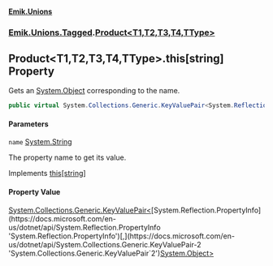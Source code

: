 #### [Emik.Unions](index.md 'index')
### [Emik.Unions.Tagged](Emik.Unions.Tagged.md 'Emik.Unions.Tagged').[Product&lt;T1,T2,T3,T4,TType&gt;](Product{T1,T2,T3,T4,TType}.md 'Emik.Unions.Tagged.Product<T1,T2,T3,T4,TType>')

## Product<T1,T2,T3,T4,TType>.this[string] Property

Gets an [System.Object](https://docs.microsoft.com/en-us/dotnet/api/System.Object 'System.Object') corresponding to the name.

```csharp
public virtual System.Collections.Generic.KeyValuePair<System.Reflection.PropertyInfo,object?> this[string name] { get; }
```
#### Parameters

<a name='Emik.Unions.Tagged.Product_T1,T2,T3,T4,TType_.this[string].name'></a>

`name` [System.String](https://docs.microsoft.com/en-us/dotnet/api/System.String 'System.String')

The property name to get its value.

Implements [this[string]](IProduct.Item(string).md 'Emik.Unions.Tagged.IProduct.this[string]')

#### Property Value
[System.Collections.Generic.KeyValuePair&lt;](https://docs.microsoft.com/en-us/dotnet/api/System.Collections.Generic.KeyValuePair-2 'System.Collections.Generic.KeyValuePair`2')[System.Reflection.PropertyInfo](https://docs.microsoft.com/en-us/dotnet/api/System.Reflection.PropertyInfo 'System.Reflection.PropertyInfo')[,](https://docs.microsoft.com/en-us/dotnet/api/System.Collections.Generic.KeyValuePair-2 'System.Collections.Generic.KeyValuePair`2')[System.Object](https://docs.microsoft.com/en-us/dotnet/api/System.Object 'System.Object')[&gt;](https://docs.microsoft.com/en-us/dotnet/api/System.Collections.Generic.KeyValuePair-2 'System.Collections.Generic.KeyValuePair`2')